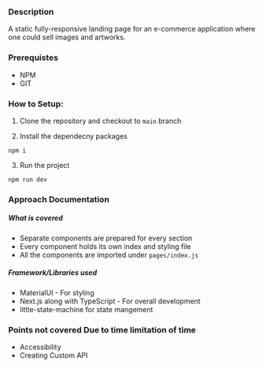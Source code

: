 ### Description

A static fully-responsive landing page for an e-commerce application where one could sell images and artworks.

### Prerequistes
- NPM
- GIT

### How to Setup: 

1. Clone the repository and checkout to `main` branch

2. Install the dependecny packages
  ```
  npm i
  ``` 
3. Run the project
  ```
  npm run dev
  ``` 

### Approach Documentation
##### What is covered
- Separate components are prepared for every section
- Every component holds its own index and styling file
- All the components are imported under `pages/index.js`

##### Framework/Libraries used
- MaterialUI - For styling
- Next.js along with TypeScript - For overall development
- little-state-machine for state mangement

### Points not covered Due to time limitation of time
- Accessibility
- Creating Custom API